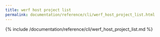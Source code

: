 ```yaml
---
title: werf host project list
permalink: documentation/reference/cli/werf_host_project_list.html
---
```


{% include /documentation/reference/cli/werf_host_project_list.md %}
